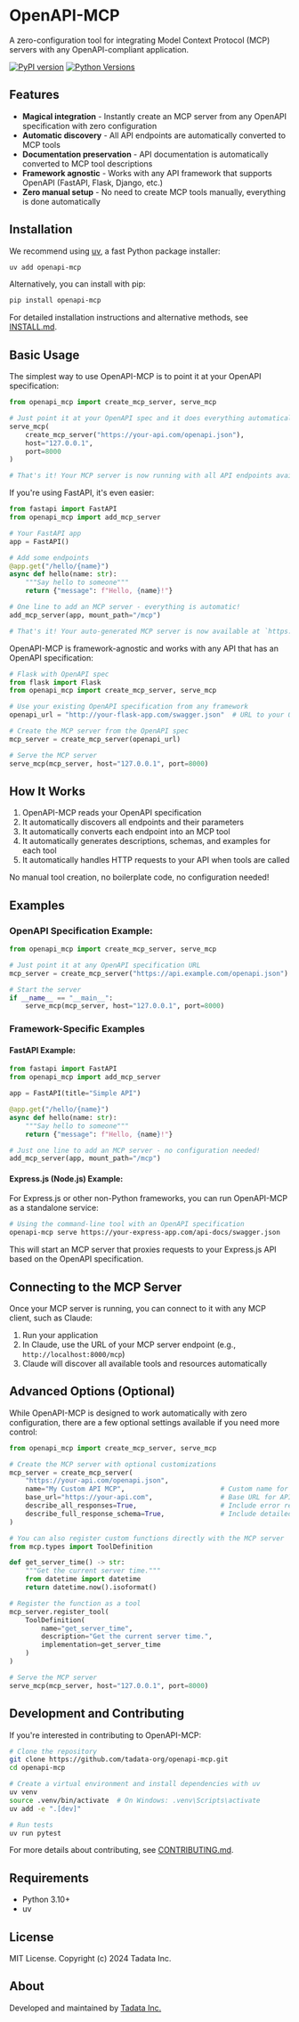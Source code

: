 # OpenAPI-MCP

A zero-configuration tool for integrating Model Context Protocol (MCP) servers with any OpenAPI-compliant application.

[![PyPI version](https://badge.fury.io/py/openapi-mcp.svg)](https://pypi.org/project/openapi-mcp/)
[![Python Versions](https://img.shields.io/pypi/pyversions/openapi-mcp.svg)](https://pypi.org/project/openapi-mcp/)

## Features

- **Magical integration** - Instantly create an MCP server from any OpenAPI specification with zero configuration
- **Automatic discovery** - All API endpoints are automatically converted to MCP tools
- **Documentation preservation** - API documentation is automatically converted to MCP tool descriptions
- **Framework agnostic** - Works with any API framework that supports OpenAPI (FastAPI, Flask, Django, etc.)
- **Zero manual setup** - No need to create MCP tools manually, everything is done automatically

## Installation

We recommend using [uv](https://docs.astral.sh/uv/), a fast Python package installer:

```bash
uv add openapi-mcp
```

Alternatively, you can install with pip:

```bash
pip install openapi-mcp
```

For detailed installation instructions and alternative methods, see [INSTALL.md](INSTALL.md).

## Basic Usage

The simplest way to use OpenAPI-MCP is to point it at your OpenAPI specification:

```python
from openapi_mcp import create_mcp_server, serve_mcp

# Just point it at your OpenAPI spec and it does everything automatically
serve_mcp(
    create_mcp_server("https://your-api.com/openapi.json"),
    host="127.0.0.1", 
    port=8000
)

# That's it! Your MCP server is now running with all API endpoints available as tools
```

If you're using FastAPI, it's even easier:

```python
from fastapi import FastAPI
from openapi_mcp import add_mcp_server

# Your FastAPI app
app = FastAPI()

# Add some endpoints
@app.get("/hello/{name}")
async def hello(name: str):
    """Say hello to someone"""
    return {"message": f"Hello, {name}!"}

# One line to add an MCP server - everything is automatic!
add_mcp_server(app, mount_path="/mcp")

# That's it! Your auto-generated MCP server is now available at `https://app.base.url/mcp`
```

OpenAPI-MCP is framework-agnostic and works with any API that has an OpenAPI specification:

```python
# Flask with OpenAPI spec
from flask import Flask
from openapi_mcp import create_mcp_server, serve_mcp

# Use your existing OpenAPI specification from any framework
openapi_url = "http://your-flask-app.com/swagger.json"  # URL to your OpenAPI spec

# Create the MCP server from the OpenAPI spec
mcp_server = create_mcp_server(openapi_url)

# Serve the MCP server
serve_mcp(mcp_server, host="127.0.0.1", port=8000)
```

## How It Works

1. OpenAPI-MCP reads your OpenAPI specification
2. It automatically discovers all endpoints and their parameters
3. It automatically converts each endpoint into an MCP tool
4. It automatically generates descriptions, schemas, and examples for each tool
5. It automatically handles HTTP requests to your API when tools are called

No manual tool creation, no boilerplate code, no configuration needed!

## Examples

### OpenAPI Specification Example:

```python
from openapi_mcp import create_mcp_server, serve_mcp

# Just point it at any OpenAPI specification URL
mcp_server = create_mcp_server("https://api.example.com/openapi.json")

# Start the server
if __name__ == "__main__":
    serve_mcp(mcp_server, host="127.0.0.1", port=8000)
```

### Framework-Specific Examples

#### FastAPI Example:

```python
from fastapi import FastAPI
from openapi_mcp import add_mcp_server

app = FastAPI(title="Simple API")

@app.get("/hello/{name}")
async def hello(name: str):
    """Say hello to someone"""
    return {"message": f"Hello, {name}!"}

# Just one line to add an MCP server - no configuration needed!
add_mcp_server(app, mount_path="/mcp")
```

#### Express.js (Node.js) Example:

For Express.js or other non-Python frameworks, you can run OpenAPI-MCP as a standalone service:

```bash
# Using the command-line tool with an OpenAPI specification
openapi-mcp serve https://your-express-app.com/api-docs/swagger.json
```

This will start an MCP server that proxies requests to your Express.js API based on the OpenAPI specification.

## Connecting to the MCP Server

Once your MCP server is running, you can connect to it with any MCP client, such as Claude:

1. Run your application
2. In Claude, use the URL of your MCP server endpoint (e.g., `http://localhost:8000/mcp`)
3. Claude will discover all available tools and resources automatically

## Advanced Options (Optional)

While OpenAPI-MCP is designed to work automatically with zero configuration, there are a few optional settings available if you need more control:

```python
from openapi_mcp import create_mcp_server, serve_mcp

# Create the MCP server with optional customizations
mcp_server = create_mcp_server(
    "https://your-api.com/openapi.json",
    name="My Custom API MCP",                        # Custom name for the MCP server
    base_url="https://your-api.com",                 # Base URL for API requests
    describe_all_responses=True,                     # Include error response schemas in tool descriptions
    describe_full_response_schema=True,              # Include detailed response schemas
)

# You can also register custom functions directly with the MCP server
from mcp.types import ToolDefinition

def get_server_time() -> str:
    """Get the current server time."""
    from datetime import datetime
    return datetime.now().isoformat()

# Register the function as a tool
mcp_server.register_tool(
    ToolDefinition(
        name="get_server_time",
        description="Get the current server time.",
        implementation=get_server_time
    )
)

# Serve the MCP server
serve_mcp(mcp_server, host="127.0.0.1", port=8000)
```

## Development and Contributing

If you're interested in contributing to OpenAPI-MCP:

```bash
# Clone the repository
git clone https://github.com/tadata-org/openapi-mcp.git
cd openapi-mcp

# Create a virtual environment and install dependencies with uv
uv venv
source .venv/bin/activate  # On Windows: .venv\Scripts\activate
uv add -e ".[dev]"

# Run tests
uv run pytest
```

For more details about contributing, see [CONTRIBUTING.md](CONTRIBUTING.md).

## Requirements

- Python 3.10+
- uv

## License

MIT License. Copyright (c) 2024 Tadata Inc.

## About

Developed and maintained by [Tadata Inc.](https://github.com/tadata-org)
